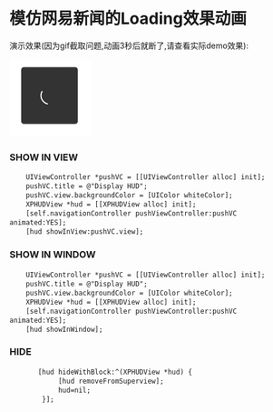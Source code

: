 模仿网易新闻的Loading效果动画
======================

演示效果(因为gif截取问题,动画3秒后就断了,请查看实际demo效果):

![image](https://raw.githubusercontent.com/qixin1106/NeteaseNews_LoadingHUD/master/showDisplay.gif)




### SHOW IN VIEW

        UIViewController *pushVC = [[UIViewController alloc] init];
        pushVC.title = @"Display HUD";
        pushVC.view.backgroundColor = [UIColor whiteColor];
        XPHUDView *hud = [[XPHUDView alloc] init];
        [self.navigationController pushViewController:pushVC animated:YES];
        [hud showInView:pushVC.view];

### SHOW IN WINDOW

        UIViewController *pushVC = [[UIViewController alloc] init];
        pushVC.title = @"Display HUD";
        pushVC.view.backgroundColor = [UIColor whiteColor];
        XPHUDView *hud = [[XPHUDView alloc] init];
        [self.navigationController pushViewController:pushVC animated:YES];
        [hud showInWindow];

### HIDE

           [hud hideWithBlock:^(XPHUDView *hud) {
                [hud removeFromSuperview];
                hud=nil;
            }];
